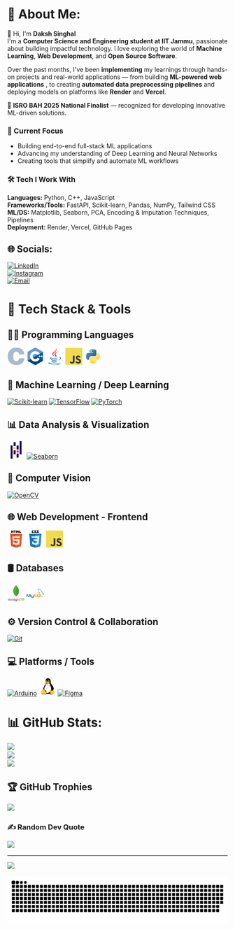 # 💫 About Me:
👋 Hi, I'm **Daksh Singhal**  
I'm a **Computer Science and Engineering student at IIT Jammu**, passionate about building impactful technology. I love exploring the world of **Machine Learning**, **Web Development**, and **Open Source Software**.  

Over the past months, I've been **implementing** my learnings through hands-on projects and real-world applications — from building **ML-powered web applications** , to creating **automated data preprocessing pipelines** and deploying models on platforms like **Render** and **Vercel**.  

🏅 **ISRO BAH 2025 National Finalist** — recognized for developing innovative ML-driven solutions.

### 🧠 Current Focus
- Building end-to-end full-stack ML applications  
- Advancing my understanding of Deep Learning and Neural Networks  
- Creating tools that simplify and automate ML workflows  

### 🛠 Tech I Work With
**Languages:** Python, C++, JavaScript  
**Frameworks/Tools:** FastAPI, Scikit-learn, Pandas, NumPy, Tailwind CSS  
**ML/DS:** Matplotlib, Seaborn, PCA, Encoding & Imputation Techniques, Pipelines  
**Deployment:** Render, Vercel, GitHub Pages  


## 🌐 Socials:
[![LinkedIn](https://img.shields.io/badge/LinkedIn-%230077B5.svg?logo=linkedin&logoColor=white)](https://www.linkedin.com/in/daksh-singhal-0109/)  
[![Instagram](https://img.shields.io/badge/Instagram-%23E4405F.svg?logo=Instagram&logoColor=white)](https://www.instagram.com/daksh__0109/)  
[![Email](https://img.shields.io/badge/Email-D14836?logo=gmail&logoColor=white)](mailto:dakshsinghal2205@gmail.com)  


# 🧠 Tech Stack & Tools

## 👨‍💻 Programming Languages
<a href="https://www.cprogramming.com/" target="_blank"><img src="https://raw.githubusercontent.com/devicons/devicon/master/icons/c/c-original.svg" alt="C" width="40" height="40"/></a>
<a href="https://www.w3schools.com/cpp/" target="_blank"><img src="https://raw.githubusercontent.com/devicons/devicon/master/icons/cplusplus/cplusplus-original.svg" alt="C++" width="40" height="40"/></a>
<a href="https://www.java.com" target="_blank"><img src="https://raw.githubusercontent.com/devicons/devicon/master/icons/java/java-original.svg" alt="Java" width="40" height="40"/></a>
<a href="https://developer.mozilla.org/en-US/docs/Web/JavaScript" target="_blank"><img src="https://raw.githubusercontent.com/devicons/devicon/master/icons/javascript/javascript-original.svg" alt="JavaScript" width="40" height="40"/></a>
<a href="https://www.python.org" target="_blank"><img src="https://raw.githubusercontent.com/devicons/devicon/master/icons/python/python-original.svg" alt="Python" width="40" height="40"/></a>


## 🧠 Machine Learning / Deep Learning
<a href="https://scikit-learn.org/" target="_blank"><img src="https://upload.wikimedia.org/wikipedia/commons/0/05/Scikit_learn_logo_small.svg" alt="Scikit-learn" width="40" height="40"/></a>
<a href="https://www.tensorflow.org" target="_blank"><img src="https://www.vectorlogo.zone/logos/tensorflow/tensorflow-icon.svg" alt="TensorFlow" width="40" height="40"/></a>
<a href="https://pytorch.org/" target="_blank"><img src="https://www.vectorlogo.zone/logos/pytorch/pytorch-icon.svg" alt="PyTorch" width="40" height="40"/></a>


## 📊 Data Analysis & Visualization
<a href="https://pandas.pydata.org/" target="_blank"><img src="https://raw.githubusercontent.com/devicons/devicon/2ae2a900d2f041da66e950e4d48052658d850630/icons/pandas/pandas-original.svg" alt="Pandas" width="40" height="40"/></a>
<a href="https://seaborn.pydata.org/" target="_blank"><img src="https://seaborn.pydata.org/_images/logo-mark-lightbg.svg" alt="Seaborn" width="40" height="40"/></a>


## 🔬 Computer Vision
<a href="https://opencv.org/" target="_blank"><img src="https://www.vectorlogo.zone/logos/opencv/opencv-icon.svg" alt="OpenCV" width="40" height="40"/></a>


## 🌐 Web Development - Frontend
<a href="https://www.w3.org/html/" target="_blank"><img src="https://raw.githubusercontent.com/devicons/devicon/master/icons/html5/html5-original-wordmark.svg" alt="HTML5" width="40" height="40"/></a>
<a href="https://www.w3schools.com/css/" target="_blank"><img src="https://raw.githubusercontent.com/devicons/devicon/master/icons/css3/css3-original-wordmark.svg" alt="CSS3" width="40" height="40"/></a>
<a href="https://developer.mozilla.org/en-US/docs/Web/JavaScript" target="_blank"><img src="https://raw.githubusercontent.com/devicons/devicon/master/icons/javascript/javascript-original.svg" alt="JavaScript" width="40" height="40"/></a>


## 🛢️ Databases
<a href="https://www.mongodb.com/" target="_blank"><img src="https://raw.githubusercontent.com/devicons/devicon/master/icons/mongodb/mongodb-original-wordmark.svg" alt="MongoDB" width="40" height="40"/></a>
<a href="https://www.mysql.com/" target="_blank"><img src="https://raw.githubusercontent.com/devicons/devicon/master/icons/mysql/mysql-original-wordmark.svg" alt="MySQL" width="40" height="40"/></a>


## ⚙️ Version Control & Collaboration
<a href="https://git-scm.com/" target="_blank"><img src="https://www.vectorlogo.zone/logos/git-scm/git-scm-icon.svg" alt="Git" width="40" height="40"/></a>


## 💻 Platforms / Tools
<a href="https://www.arduino.cc/" target="_blank"><img src="https://cdn.worldvectorlogo.com/logos/arduino-1.svg" alt="Arduino" width="40" height="40"/></a>
<a href="https://www.linux.org/" target="_blank"><img src="https://raw.githubusercontent.com/devicons/devicon/master/icons/linux/linux-original.svg" alt="Linux" width="40" height="40"/></a>
<a href="https://www.figma.com/" target="_blank"><img src="https://www.vectorlogo.zone/logos/figma/figma-icon.svg" alt="Figma" width="40" height="40"/></a>


# 📊 GitHub Stats:
![](https://github-readme-stats.vercel.app/api?username=Leviethal&theme=radical&hide_border=false&include_all_commits=true&count_private=false)<br/>
![](https://nirzak-streak-stats.vercel.app/?user=Leviethal&theme=radical&hide_border=false)<br/>
![](https://github-readme-stats.vercel.app/api/top-langs/?username=Leviethal&theme=radical&hide_border=false&include_all_commits=true&count_private=false&layout=compact)


## 🏆 GitHub Trophies
![](https://github-profile-trophy.vercel.app/?username=Leviethal&theme=radical&no-frame=false&no-bg=true&margin-w=4)


### ✍️ Random Dev Quote
![](https://quotes-github-readme.vercel.app/api?type=horizontal&theme=radical)

---
[![](https://visitcount.itsvg.in/api?id=Leviethal&icon=0&color=0)](https://visitcount.itsvg.in)

<!-- Proudly created with GPRM ( https://gprm.itsvg.in ) -->
<picture>
  <source media="(prefers-color-scheme: dark)" srcset="https://raw.githubusercontent.com/Leviethal/Leviethal/output/github-snake-dark.svg" />
  <source media="(prefers-color-scheme: light)" srcset="https://raw.githubusercontent.com/Leviethal/Leviethal/output/github-snake.svg" />
  <img alt="github-snake" src="https://raw.githubusercontent.com/Leviethal/Leviethal/output/github-snake.svg" />
</picture>
